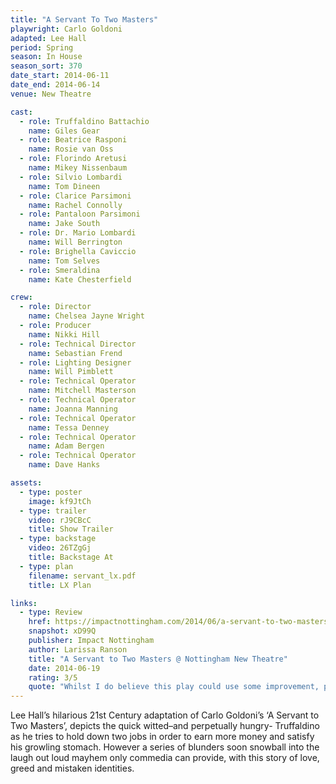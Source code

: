 ```yaml
---
title: "A Servant To Two Masters"
playwright: Carlo Goldoni
adapted: Lee Hall
period: Spring
season: In House
season_sort: 370
date_start: 2014-06-11
date_end: 2014-06-14
venue: New Theatre

cast:
  - role: Truffaldino Battachio
    name: Giles Gear
  - role: Beatrice Rasponi
    name: Rosie van Oss
  - role: Florindo Aretusi
    name: Mikey Nissenbaum
  - role: Silvio Lombardi
    name: Tom Dineen
  - role: Clarice Parsimoni
    name: Rachel Connolly
  - role: Pantaloon Parsimoni
    name: Jake South
  - role: Dr. Mario Lombardi
    name: Will Berrington
  - role: Brighella Caviccio
    name: Tom Selves
  - role: Smeraldina
    name: Kate Chesterfield

crew:
  - role: Director
    name: Chelsea Jayne Wright
  - role: Producer
    name: Nikki Hill
  - role: Technical Director
    name: Sebastian Frend
  - role: Lighting Designer
    name: Will Pimblett
  - role: Technical Operator
    name: Mitchell Masterson
  - role: Technical Operator
    name: Joanna Manning
  - role: Technical Operator
    name: Tessa Denney
  - role: Technical Operator
    name: Adam Bergen
  - role: Technical Operator
    name: Dave Hanks

assets:
  - type: poster
    image: kf9JtCh
  - type: trailer
    video: rJ9CBcC
    title: Show Trailer
  - type: backstage
    video: 26TZgGj
    title: Backstage At
  - type: plan
    filename: servant_lx.pdf
    title: LX Plan

links:
  - type: Review
    href: https://impactnottingham.com/2014/06/a-servant-to-two-masters-nottingham-new-theatre/
    snapshot: xD99Q
    publisher: Impact Nottingham 
    author: Larissa Ranson
    title: "A Servant to Two Masters @ Nottingham New Theatre"
    date: 2014-06-19
    rating: 3/5
    quote: "Whilst I do believe this play could use some improvement, particularly with regard to diction, it was an entertaining night out and I would recommend it to anyone in need of a good laugh."
---
```


Lee Hall’s hilarious 21st Century adaptation of Carlo Goldoni’s ‘A Servant to Two Masters’, depicts the quick witted–and perpetually hungry- Truffaldino as he tries to hold down two jobs in order to earn more money and satisfy his growling stomach. However a series of blunders soon snowball into the laugh out loud mayhem only commedia can provide, with this story of love, greed and mistaken identities.
